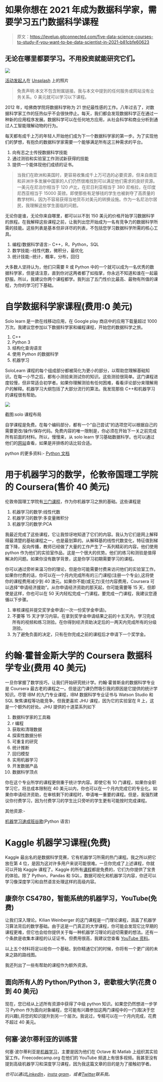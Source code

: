 # 如果你想在 2021 年成为数据科学家，需要学习五门数据科学课程

> 原文：<https://levelup.gitconnected.com/five-data-science-courses-to-study-if-you-want-to-be-data-scientist-in-2021-b81cbfe60623>

## 无论在哪里都要学习。不用投资就能研究它们。

![](img/6cae9db2219d5e80230e6e29c72bbd86.png)

[活动发起人](https://unsplash.com/@campaign_creators?utm_source=unsplash&utm_medium=referral&utm_content=creditCopyText)在 [Unsplash](https://unsplash.com/s/photos/data-science-course?utm_source=unsplash&utm_medium=referral&utm_content=creditCopyText) 上的照片

> 免责声明:本文不包含附属链接。我与本文中提到的任何服务或网站没有业务关系。0 美元就可以学习以下课程。

2012 年，哈佛商学院将数据科学称为 21 世纪最性感的工作。八年过去了，对数据科学家工作的狂热似乎不会很快停止。每天，我们都会发现数据科学正在通过一种新的应用程序发展。数据科学可以在任何地方应用，从社会科学和商业分析到通过人工智能理解动物的行为。

每天都有成千上万的年轻人开始他们成为下一个数据科学家的第一步。为了实现他们的梦想，有抱负的数据科学家需要一个能够满足所有这三种需求的平台。

1.  向有志之士传授数据科学技能
2.  通过测验和实验室工作测试新获得的技能
3.  提供一个能体现他们成绩的证书。

> 当我们在欧洲和美国时，更容易收集成千上万可选的必要资源，但来自南亚和非洲许多发展中国家的人们仍然很难找到可以满足他们需求的良好资源。一美元在尼泊尔相当于 120 卢比，在尼日利亚相当于 380 尼格拉，在印度尼西亚相当于 15000 英镑。即使那些有足够钱的学生也被剥夺了高质量的教学材料，因为不容易获得当地货币对美元的转换设施。作为一名尼泊尔居民，我理解这些学生面临的问题。

无论你是谁，无论你来自哪里，都可以以不到 150 美元的价格开始学习数据科学的旅程。在我解释这些课程之前，让我列出您开始成为一名有竞争力的数据科学所需的技能。这些列表是基本但非详尽的列表，不包括您学习数据科学所需的核心工具。

1.  编程/数据科学语言:- C++，R，Python，SQL
2.  数学技能:-线性代数，微积分，最优化
3.  统计技能:-统计，概率，分布，回归

大多数人坚持认为，他们只需要 R 或 Python 中的一个就可以成为一名优秀的数据科学家，但是请注意，直到你对这两者都了如指掌，你永远不知道和谁在一起最舒服。所以，我建议你两个课程都学。我列出了五门性价比最高、最物有所值的课程，为你的学习打下基础。

# 自学数据科学家课程(费用:0 美元)

Solo learn 是一款在线移动应用，在 Google play 商店中的应用下载量超过 1000 万次。我建议您参加以下数据科学家和编程课程，开始您的数据科学之旅。

1.  C++
2.  Python 3
3.  结构化查询语言
4.  使用 Python 的数据科学
5.  机器学习

SoloLearn 课程的每个组成部分都被简化为更小的部分，以帮助您理解基础知识。在每一小节之后，都有小测验来测试你的知识。这些测验很简单。这门课程进度较慢，但非常适合初学者。如果你理解测验有任何困难，看看评论部分来理解用户的解释。机器学习大纲包括了大部分流行的算法。我发现那些 C++和机器学习的课程很有帮助。

![](img/708c01e3c4af0552edee864d845337b9.png)

截图:solo 课程布局

自学课程是免费。在每个编码部分，都有一个“自己尝试”的选项您可以根据自己的需要更改/操作/保存代码。免费内容的唯一限制是，你必须在开始下一关之前完成所有前面的材料。所以，慢慢来，从 solo learn 学习基础数据科学。也可以通过他们的[网站](https://www.sololearn.com/)查看，如果是并排练的话比较合适。

python 的更多资料:- [Python 文档](https://docs.python.org/3/)

# 用于机器学习的数学，伦敦帝国理工学院的 Coursera(售价 40 美元)

伦敦帝国理工学院有[三门课程](https://www.coursera.org/specializations/mathematics-machine-learning)，作为你机器学习之旅的基础。这些课程是

1.  机器学习的数学:线性代数
2.  机器学习的数学:多变量微积分
3.  机器学习的数学:PCA

我最近完成了这些课程，它让我惊讶地知道了它们的内容。我认为它们是网上解释得最清楚的基础课程之一，也是最划算的。从解释基的线性代数变化，特征值到梯度下降，反向传播，教师已经做了大量的工作产生了一系列精彩的内容。他们使用 python 作为他们的实验室作品，这是一个很大的优势。他们的练习和测验是值得解决的问题。如果你没有数学背景，这是你学习初期需要学习的课程。

你可以通过旁听来温习你的理论，但是你可能需要付费来访问他们的实验室工作。如果你付费的话，你可以在一个月内完成所有的三门课程(注册一个专业),这将使你的课程费用减少到 40 澳元。如果你不能(或无力)支付内容费用，Coursera 可以选择“申请经济援助”。从你申请经济资助的那天起，你可能需要等 15 天，但即使是这样，你也可以在 50 天内轻松完成一门课程。要完成一门课程，我建议您遵循以下步骤。

1.  审核课程并提交奖学金申请(一次一份奖学金申请)。
2.  不要等 15 天才学习内容。在拿到奖学金申请结果之前的十五天内，学习完成所有的视频和练习测验。在你得到经济资助决定后的一两天内完成所有的分级测验。
3.  为了避免负面的决定，只有在你完成之前的课程后才申请下一个奖学金。

# 约翰·霍普金斯大学的 Coursera 数据科学专业(费用 40 美元)

一旦你掌握了数学技巧，让我们开始研究统计学。约翰·霍普斯金的数据科学专业是 Coursera 最古老的课程之一。但是这门课仍然吸引我的原因是它提供的统计学知识。尽管 IBM 的九门专业课程，IBM 数据科学专业证书与 Watson Studio 和 SQL 聚焦课程等功能竞争，但我更喜欢 JHU 课程，因为它的实验室在 R 上，这是一个额外的好处。JHU 提供的十道菜系列如下

1.  数据科学家的工具箱
2.  r 编程
3.  获取和清理数据
4.  探索性数据分析
5.  可重复的研究
6.  统计推断
7.  回归模型
8.  实用机器学习
9.  开发数据产品
10.  数据科学顶点

你在这个专业所学的课程更侧重于统计学内容。即使它有 10 门课程，如果你全职学习它，将总成本限制在 40 美元以内，你也可以在一个月内完成它的专业化。如果你申请经济资助，在审核剩下的课程时，申请唯一重要的课程。但是，我强烈建议你付费学习，因为付费学习的学生比只旁听的学生更有可能按时完成课程。

其他资源:-

[机器学习速成班谷歌](https://developers.google.com/machine-learning/crash-course/)(Python 语言)

# Kaggle 机器学习课程(免费)

Kaggle 最出名的是数据科学竞赛，它有机器学习所需的热门课程。我之所以把它放在第 4 位，是因为这对许多用户来说可能很难。一旦你完成了上述课程，你就可以开始 Kaggle 课程了。Kaggle 的所有[课程](https://www.kaggle.com/learn/overview)都是免费的，它们为你提供了宝贵的体验。除了 Python，Pandas 和 SQL，数据可视化和机器学习内容，你还可以学习像深度学习和自然语言处理这样的高级内容。

## 康奈尔 CS4780，智能系统的机器学习，YouTube(免费)

让我们深入理论。Kilian Weinberger 的这门课程是一门理论课程，涵盖了机器学习算法背后的数学基础。由于这是一门真正的大学课程，你可能会发现它比早期的课程更难，但它也会给你提供关于每一种机器学习理论的迫切需要的想法。还有一个条款是收集本课程的认证证书，但费用很高，我建议您查看 [YouTube 资料](https://www.youtube.com/playlist?list=PLl8OlHZGYOQ7bkVbuRthEsaLr7bONzbXS)。

以上五个材料将足以给你一个基础，到你精通它们的时候，你将有一个更广阔的未来之路的路线图。

我还列出了一些有帮助的课程作为额外资源。

## 面向所有人的 Python/Python 3，密歇根大学(花费 0 到 40 美元)

现在，您已经从上述所有资源中获得了中级 python 知识。如果您仍然想进一步学习 Python 作为面向对象编程，您可能有兴趣参加这两门课程中的一门(取决于您的兴趣),将您的知识提升到另一个层次。我说过，专精可以在一个月内完成，花费不超过 40 美元。

## 何塞·波尔蒂利亚的训练营

何塞·波尔蒂利亚是[机器学习](https://medium.com/u/b32aa0132f1b#syllabus)，主要是因为他们在 Octave 和 Matlab 上组织其实验室工作。Freecodecamp.org 在他们的 YouTube 频道上有很多视频。我甚至没有提到高级机器学习和深度学习课程，因为我这篇文章的目的是为了接触初学者。

*也可以通过*[*LinkedIn*](https://www.linkedin.com/in/surajghimire03)*，*[*insta gram*](https://www.instagram.com/thesurajblog/)*，或者*[*Twitter*](https://twitter.com/TheSurajBlog)*联系我。*